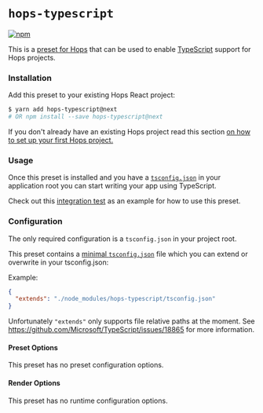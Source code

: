 # `hops-typescript`

[![npm](https://img.shields.io/npm/v/hops-typescript.svg)](https://www.npmjs.com/package/hops-typescript)

This is a [preset for Hops](https://github.com/xing/hops/tree/master#presets) that can be used to enable [TypeScript](https://www.typescriptlang.org/) support for Hops projects.

### Installation

Add this preset to your existing Hops React project:

```bash
$ yarn add hops-typescript@next
# OR npm install --save hops-typescript@next
```

If you don't already have an existing Hops project read this section [on how to set up your first Hops project.](https://github.com/xing/hops/tree/master#quick-start)

### Usage

Once this preset is installed and you have a [`tsconfig.json`](https://www.typescriptlang.org/docs/handbook/tsconfig-json.html) in your application root you can start writing your app using TypeScript.

Check out this [integration test](https://github.com/xing/hops/tree/master/packages/spec/integration/typescript) as an example for how to use this preset.

### Configuration

The only required configuration is a `tsconfig.json` in your project root.

This preset contains a [minimal `tsconfig.json`](https://github.com/xing/hops/blob/master/packages/typescript/tsconfig.json) file which you can extend or overwrite in your tsconfig.json:

Example:

```json
{
  "extends": "./node_modules/hops-typescript/tsconfig.json"
}
```

Unfortunately `"extends"` only supports file relative paths at the moment. See https://github.com/Microsoft/TypeScript/issues/18865 for more information.

#### Preset Options

This preset has no preset configuration options.

#### Render Options

This preset has no runtime configuration options.
